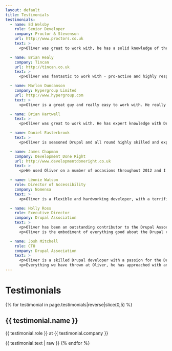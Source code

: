 ```yaml
---
layout: default
title: Testimonials
testimonials:
  - name: Ed Welsby
    role: Senior Developer
    company: Proctor & Stevenson
    url: http://www.proctors.co.uk
    text: >
      <p>Oliver was great to work with, he has a solid knowledge of the various aspects of web development and never minded helping me out with Linux commands!</p>

  - name: Brian Healy
    company: Tincan
    url: http://tincan.co.uk
    text: >
      <p>Oliver was fantastic to work with - pro-active and highly responsive, he worked well remotely and as part of a project team. His understanding of the project requirement(s) and ability to translate it into working code was essential and he delivered.</p>

  - name: Marlon Duncanson
    company: Hypergroup Limited
    url: http://www.hypergroup.com
    text: >
      <p>Oliver is a great guy and really easy to work with. He really goes the extra mile to make sure the project is done properly. I would recommend him and will not hesitate to use him again in future.</p>

  - name: Brian Hartwell
    text: >
      <p>Oliver was great to work with. He has expert knowledge with Drupal and delivered exactly what we were looking for on time. He's understanding, friendly and easy to get along with. I would enjoy working with him again in the future.</p>

  - name: Daniel Easterbrook
    text: >
      <p>Oliver is seasoned Drupal and all round highly skilled and experienced web developer. I have worked with Oliver on an important project where he was reliable, prompt and ensured strict client deadline delivery and confidentiality at all times.</p>

  - name: James Chapman
    company: Development Done Right
    url: http://www.developmentdoneright.co.uk
    text: >
      <p>We used Oliver on a number of occasions throughout 2012 and I have to say we've been delighted with his work. His skills working with Drupal are excellent particularly with custom module development and we wouldn't hesitate to recommend him others.</p>

  - name: Léonie Watson
    role: Director of Accessibility
    company: Nomensa
    text: >
      <p>Oliver is a flexible and hardworking developer, with a terrific knowledge of Drupal. He promotes accessibility best practice within the Drupal community, and is always happy to share his knowledge with other people.</p>

  - name: Holly Ross
    role: Executive Director
    company: Drupal Association
    text: >
      <p>Oliver has been an outstanding contributor to the Drupal Association team. He is a talented developer who writes great code and applies his curiosity and love of learning to every project. He is also a fantastic team member, who gives to the team as much as he gets.</p>
      <p>Oliver is the embodiment of everything good about the Drupal community.</p>

  - name: Josh Mitchell
    role: CTO
    company: Drupal Association
    text: >
      <p>Oliver is a skilled Drupal developer with a passion for the Drupal community. As his direct supervisor, I was able to watch Oliver grow with the Drupal Association and contribute an amazing amount of effort and integrity to all of his work.</p>
      <p>Everything we have thrown at Oliver, he has approached with an open and flexible mind that has allowed him to work on a wide range of projects and features for Drupal products.</p>
---
```

# Testimonials

{% for testimonial in page.testimonials|reverse|slice(0,5) %}
  <h2>{{ testimonial.name }}</h2>
  <p>{{ testimonial.role }} at {{ testimonial.company }}</p>
  {{ testimonial.text | raw }}
{% endfor %}
